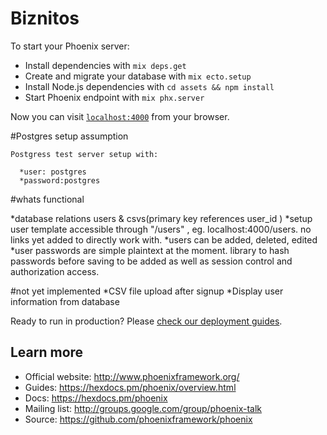 # Biznitos

To start your Phoenix server:

  * Install dependencies with `mix deps.get`
  * Create and migrate your database with `mix ecto.setup`
  * Install Node.js dependencies with `cd assets && npm install`
  * Start Phoenix endpoint with `mix phx.server`

Now you can visit [`localhost:4000`](http://localhost:4000) from your browser.

#Postgres setup assumption

    Postgress test server setup with:

      *user: postgres
      *password:postgres

#whats functional

 *database relations users & csvs(primary key references user_id )
 *setup user template accessible through "/users" , eg. localhost:4000/users. no links yet added to directly work with.
 *users can be added, deleted, edited
 *user passwords are simple plaintext at the moment. library to hash passwords before saving to be added as well as session control and authorization access.

 #not yet implemented
    *CSV file upload after signup
    *Display user information from database


Ready to run in production? Please [check our deployment guides](https://hexdocs.pm/phoenix/deployment.html).

## Learn more

  * Official website: http://www.phoenixframework.org/
  * Guides: https://hexdocs.pm/phoenix/overview.html
  * Docs: https://hexdocs.pm/phoenix
  * Mailing list: http://groups.google.com/group/phoenix-talk
  * Source: https://github.com/phoenixframework/phoenix
